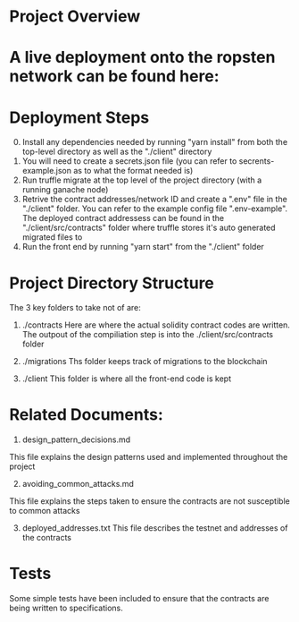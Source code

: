 # Project Overview



# A live deployment onto the ropsten network can be found here:





# Deployment Steps
0. Install any dependencies needed by running "yarn install" from both the top-level directory as well as the "./client" directory
1. You will need to create a secrets.json file (you can refer to secrents-example.json as to what the format needed is)
2. Run truffle migrate at the top level of the project directory (with a running ganache node)
3. Retrive the contract addresses/network ID and create a ".env" file in the "./client" folder. You can refer to the example config file ".env-example". The deployed contract addressess can be found in the "./client/src/contracts" folder where truffle stores it's auto generated migrated files to
4. Run the front end by running "yarn start" from the "./client" folder





# Project Directory Structure

The 3 key folders to take not of are:

1. ./contracts
Here are where the actual solidity contract codes are written. The outpout of the compiliation step is into the ./client/src/contracts folder

2. ./migrations
Ths folder keeps track of migrations to the blockchain

3. ./client
This folder is where all the front-end code is kept


# Related Documents:
1. design_pattern_decisions.md

This file explains the design patterns used and implemented throughout the project

2. avoiding_common_attacks.md

This file explains the steps taken to ensure the contracts are not susceptible to common attacks

3. deployed_addresses.txt
This file describes the testnet and addresses of the contracts





# Tests
Some simple tests have been included to ensure that the contracts are being written to specifications.